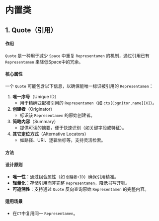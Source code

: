 # 内置类

## 1. Quote（引用）

#### 作用  
`Quote` 是一种用于减少 `Space` 中重复 `Representamen` 的机制，通过引用已有 `Representamen` 来降低Space中的冗余。  

#### 核心属性  
一个 `Quote` 可能包含以下信息，以确保能唯一标识被引用的 `Representamen`：  
1. **唯一序号**（Unique ID）  
   - 用于精确匹配被引用的 `Representamen`（如 `cts[Cognitor.name][X]`）。  
2. **创建者**（Originator）  
   - 标识该 `Representamen` 的原始创建者。  
3. **简略内容**（Summary）  
   - 提供可读的摘要，便于快速识别（如关键字段或特征）。  
4. **其它定位方式**（Alternative Locators）  
   - 如路径、URI、逻辑坐标等，支持灵活检索。  

#### 方法


#### 设计原则
- **唯一性**：通过组合属性（如 `创建者+ID`）确保引用精准。
- **轻量化**：存储引用而非完整 `Representamen`，降低书写开销。
- **可追溯性**：支持通过 `Quote` 反向查询原始 `Representamen` 的完整内容。

#### 适用场景
- 在`CT`中复用同一 `Representamen`。